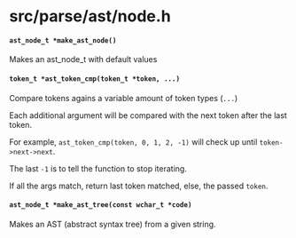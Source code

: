 # src/parse/ast/node.h

#### `ast_node_t *make_ast_node()`
Makes an ast_node_t with default values

#### `token_t *ast_token_cmp(token_t *token, ...)`
Compare tokens agains a variable amount of token types (`...`)

Each additional argument will be compared with the next token after the last token.

For example, `ast_token_cmp(token, 0, 1, 2, -1)` will check up until `token->next->next`.

The last `-1` is to tell the function to stop iterating.

If all the args match, return last token matched, else, the passed `token`.

#### `ast_node_t *make_ast_tree(const wchar_t *code)`
Makes an AST (abstract syntax tree) from a given string.

